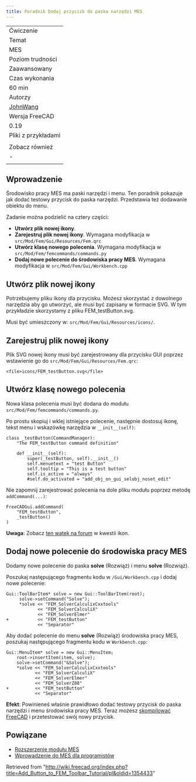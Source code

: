 ```yaml
---
title: Poradnik Dodaj przycisk do paska narzędzi MES
---
```


|                                                                                                        |
| ------------------------------------------------------------------------------------------------------ |
| Ćwiczenie                                                                                              |
| Temat                                                                                                  |
| MES                                                                                                    |
| Poziom trudności                                                                                       |
| Zaawansowany                                                                                           |
| Czas wykonania                                                                                         |
| 60 min                                                                                                 |
| Autorzy                                                                                                |
| [JohnWang](/index.php?title=User:JohnWang&action=edit&redlink=1 "User:JohnWang (page does not exist)") |
| Wersja FreeCAD                                                                                         |
| 0.19                                                                                                   |
| Pliki z przykładami                                                                                    |
|                                                                                                        |
| Zobacz również                                                                                         |
| _-_                                                                                                    |
|                                                                                                        |

## Wprowadzenie

Środowisko pracy MES ma paski narzędzi i menu. Ten poradnik pokazuje jak dodać testowy przycisk do paska narzędzi. Przedstawia też dodawanie obiektu do menu.

Zadanie można podzielić na cztery części:

- **Utwórz plik nowej ikony**.
- **Zarejestruj plik nowej ikony**. Wymagana modyfikacja w `src/Mod/Fem/Gui/Resources/Fem.qrc`
- **Utwórz klasę nowego polecenia**. Wymagana modyfikacja w `src/Mod/Fem/femcommands/commands.py`
- **Dodaj nowe polecenie do środowiska pracy MES**. Wymagana modyfikacja w `src/Mod/Fem/Gui/Workbench.cpp`

## Utwórz plik nowej ikony

Potrzebujemy pliku ikony dla przycisku. Możesz skorzystać z dowolnego narzędzia aby go utworzyć, ale musi być zapisany w formacie SVG. W tym przykładzie skorzystamy z pliku FEM_testButton.svg.

Musi być umieszczony w: `src/Mod/Fem/Gui/Resources/icons/`.

## Zarejestruj plik nowej ikony

Plik SVG nowej ikony musi być zarejestrowany dla przycisku GUI poprzez wstawienie go do `src/Mod/Fem/Gui/Resources/Fem.qrc`:

```
<file>icons/FEM_testButton.svg</file>

```

## Utwórz klasę nowego polecenia

Nowa klasa polecenia musi być dodana do modułu `src/Mod/Fem/femcommands/commands.py`.

Po prostu skopiuj i wklej istniejące polecenie, następnie dostosuj ikonę, tekst menu i wskazówkę narzędzia w `__init__(self)`:

```
class _testButton(CommandManager):
    "The FEM_testButton command definition"

    def __init__(self):
        super(_testButton, self).__init__()
        self.menuetext = "test Button"
        self.tooltip = "This is a test button"
        self.is_active = "always"
        #self.do_activated = "add_obj_on_gui_selobj_noset_edit"

```

Nie zapomnij zarejestrować polecenia na dole pliku modułu poprzez metodę `addCommand(...)`:

```
FreeCADGui.addCommand(
    "FEM_testButton",
    _testButton()
)

```

**Uwaga**: Zobacz [ten wątek na forum](https://forum.freecadweb.org/viewtopic.php?f=18&t=46693&start=10#p402004) w kwestii ikon.

## Dodaj nowe polecenie do środowiska pracy MES

Dodamy nowe polecenie do paska **solve** (Rozwiąż) i menu **solve** (Rozwiąż).

Poszukaj następującego fragmentu kodu w `/Gui/Workbench.cpp` i dodaj nowe polecenie:

```
Gui::ToolBarItem* solve = new Gui::ToolBarItem(root);
     solve->setCommand("Solve");
     *solve << "FEM_SolverCalculixCxxtools"
            << "FEM_SolverCalculiX"
            << "FEM_SolverElmer"
+           << "FEM_testButton"
            << "Separator"

```

Aby dodać polecenie do menu **solve** (Rozwiąż) środowiska pracy MES, poszukaj następującego fragmentu kodu w `Workbench.cpp`:

```
Gui::MenuItem* solve = new Gui::MenuItem;
    root->insertItem(item, solve);
    solve->setCommand("&Solve");
    *solve << "FEM_SolverCalculixCxxtools"
           << "FEM_SolverCalculiX"
           << "FEM_SolverElmer"
           << "FEM_SolverZ88"
+          << "FEM_testButton"
           << "Separator"

```

**Efekt**: Powinieneś właśnie prawidłowo dodać testowy przycisk do paska narzędzi i menu środowiska pracy MES. Teraz możesz [skompilować FreeCAD](/Compiling/pl "Compiling/pl") i przetestować swój nowy przycisk.

## Powiązane

- [Rozszerzenie modułu MES](/Extend_FEM_Module/pl "Extend FEM Module/pl")
- [Wprowadzenie do MES dla programistów](/Onboarding_FEM_Devs/pl "Onboarding FEM Devs/pl")

Retrieved from "<http://wiki.freecad.org/index.php?title=Add_Button_to_FEM_Toolbar_Tutorial/pl&oldid=1354433>"
